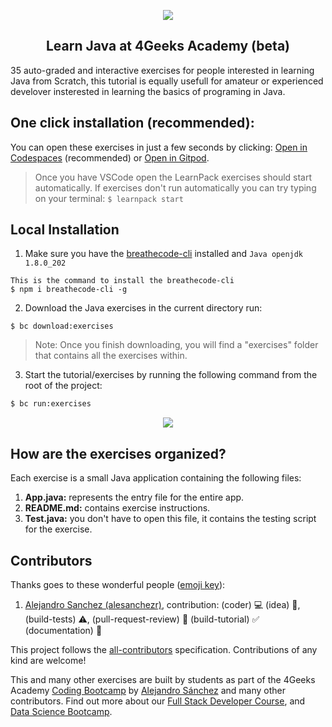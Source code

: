 <p align="center">
  <img src="https://assets.breatheco.de/apis/img/images.php?blob&random&cat=icon&tags=4geeks,128">
</p>

<p>
    <h2 align="center"> Learn Java at 4Geeks Academy (beta) </h2>
</p>

35 auto-graded and interactive exercises for people interested in learning Java from Scratch, this tutorial is equally usefull for amateur or experienced develover insterested in learning the basics of programing in Java.

<!-- hide -->
## One click installation (recommended):

You can open these exercises in just a few seconds by clicking: [Open in Codespaces](https://codespaces.new/?repo=4GeeksAcademy/java-beginner-exercises) (recommended) or [Open in Gitpod](https://gitpod.io#https://github.com/4GeeksAcademy/java-beginner-exercises.git).

> Once you have VSCode open the LearnPack exercises should start automatically. If exercises don't run automatically you can try typing on your terminal: `$ learnpack start`

## Local Installation 

1) Make sure you have the [breathecode-cli](https://github.com/breatheco-de/breathecode-cli) installed and `Java openjdk 1.8.0_202`
```
This is the command to install the breathecode-cli
$ npm i breathecode-cli -g
```

2) Download the Java exercises in the current directory run:
```
$ bc download:exercises
```

> Note: Once you finish downloading, you will find a "exercises" folder that contains all the exercises within.

3) Start the tutorial/exercises by running the following command from the root of the project:

```sh
$ bc run:exercises
```

<p align="center">
  <img src="https://raw.githubusercontent.com/4GeeksAcademy/react-exercises/master/preview.gif">
</p>
<!-- endhide -->

## How are the exercises organized?

Each exercise is a small Java application containing the following files:

1. **App.java:** represents the entry file for the entire app.
2. **README.md:** contains exercise instructions.
3. **Test.java:** you don't have to open this file, it contains the testing script for the exercise.

## Contributors

Thanks goes to these wonderful people ([emoji key](https://github.com/kentcdodds/all-contributors#emoji-key)):

1. [Alejandro Sanchez (alesanchezr)](https://github.com/alesanchezr), contribution: (coder) :computer: (idea) 🤔, (build-tests) :warning:, (pull-request-review) :eyes: (build-tutorial) :white_check_mark: (documentation) :book:

This project follows the
[all-contributors](https://github.com/kentcdodds/all-contributors)
specification. Contributions of any kind are welcome!

This and many other exercises are built by students as part of the 4Geeks Academy [Coding Bootcamp](https://4geeksacademy.com/us/coding-bootcamp) by [Alejandro Sánchez](https://twitter.com/alesanchezr) and many other contributors. Find out more about our [Full Stack Developer Course](https://4geeksacademy.com/us/coding-bootcamps/part-time-full-stack-developer), and  [Data Science Bootcamp](https://4geeksacademy.com/us/coding-bootcamps/datascience-machine-learning).
